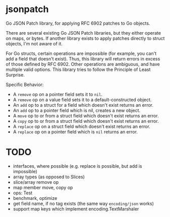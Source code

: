# jsonpatch
Go JSON Patch library, for applying RFC 6902 patches to Go objects.

There are several existing Go JSON Patch libraries, but they either operate on maps, or bytes. If another library exists to apply patches directly to struct objects, I'm not aware of it.

For Go structs, certain operations are impossible (for example, you can't add a field that doesn't exist). Thus, this library will return errors in excess of those defined by RFC 6902. Other operations are ambiguous, and have multiple valid options. This library tries to follow the Principle of Least Surprise.

Specific Behavior:
- A `remove` op on a pointer field sets it to `nil`.
- A `remove` op on a value field sets it to a default-constructed object.
- An `add` op to a struct for a field which doesn't exist returns an error.
- An `add` op to a pointer field which is nil, creates a new object.
- A `move` op to or from a struct field which doesn't exist returns an error.
- A `copy` op to or from a struct field which doesn't exist returns an error.
- A `replace` op on a struct field which doesn't exist returns an error.
- A `replace` op on a pointer field which is `nil` returns an error.

# TODO
- interfaces, where possible (e.g. replace is possible, but add is impossible)
- array types (as opposed to Slices)
- slice/array remove op
- map member move, copy op
- ops: Test
- benchmark, optimize
- get field name, if no tag exists (the same way `encoding/json` works)
- support map keys which implement encoding.TextMarshaler
